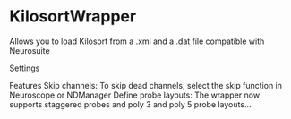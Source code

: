 # KilosortWrapper
Allows you to load Kilosort from a .xml and a .dat file compatible with Neurosuite

Settings


Features
Skip channels: To skip dead channels, select the skip function in Neuroscope or NDManager
Define probe layouts: The wrapper now supports staggered probes and poly 3 and poly 5 probe layouts...

